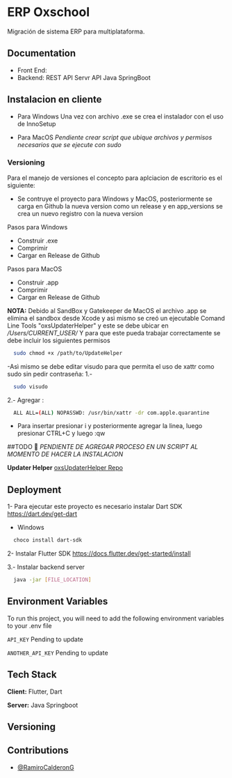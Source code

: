 
# ERP Oxschool

Migración de sistema ERP para multiplataforma.







## Documentation

* Front End:  
* Backend: REST API Servr API Java SpringBoot


## Instalacion en cliente
- Para Windows
  Una vez con archivo .exe se crea el instalador con el uso de InnoSetup

- Para MacOS
  *Pendiente crear script que ubique archivos y permisos necesarios que se ejecute con sudo*

### Versioning
Para el manejo de versiones el concepto para aplciacion de escritorio es el siguiente:
* Se contruye el proyecto para Windows y MacOS, posteriormente se carga en Github la nueva version como un release y en app_versions se crea un nuevo registro con la nueva version

Pasos para Windows
- Construir .exe
- Comprimir
- Cargar en Release de Github 

Pasos para MacOS
- Construir .app
- Comprimir
- Cargar en Release de Github

**NOTA:**
Debido al SandBox y Gatekeeper de MacOS el archivo .app se elimina el sandbox desde Xcode y asì mismo se creó un ejecutable Comand Line Tools "oxsUpdaterHelper" y este se debe ubicar en */Users/CURRENT_USER/*
Y para que este pueda trabajar correctamente se debe incluir los siguientes permisos 
```bash
  sudo chmod +x /path/to/UpdateHelper 
```

-Asì mismo se debe editar visudo para que permita el uso de xattr como sudo sin pedir contraseña:
1.-
```bash
  sudo visudo
```
2.- Agregar : 
```bash
  ALL ALL=(ALL) NOPASSWD: /usr/bin/xattr -dr com.apple.quarantine
```

- Para insertar presionar i y posteriormente agregar la linea, luego presionar CTRL+C y luego :qw

##TODO 🚀
*PENDIENTE DE AGREGAR PROCESO EN UN SCRIPT AL MOMENTO DE HACER LA INSTALACION*


**Updater Helper** [oxsUpdaterHelper Repo](https://github.com/ericksanr/oxsUpdaterHelper/tree/main)





## Deployment

1- Para ejecutar este proyecto es necesario instalar Dart SDK
https://dart.dev/get-dart

- Windows
```bash
  choco install dart-sdk
```
2- Instalar Flutter SDK
https://docs.flutter.dev/get-started/install


3.- Instalar backend server
```bash
  java -jar [FILE_LOCATION]
```

## Environment Variables

To run this project, you will need to add the following environment variables to your .env file

`API_KEY` Pending to update

`ANOTHER_API_KEY` Pending to update

## Tech Stack

**Client:** Flutter, Dart

**Server:** Java Springboot


## Versioning


## Contributions

- [@RamiroCalderonG](https://github.com/ramirocalderong)


